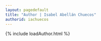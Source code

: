 ```yaml
---
layout: pagedefault
title: "Author | Isabel Abellán Chuecos"
authorid: iachuecos
---
```

{% include loadAuthor.html %}
